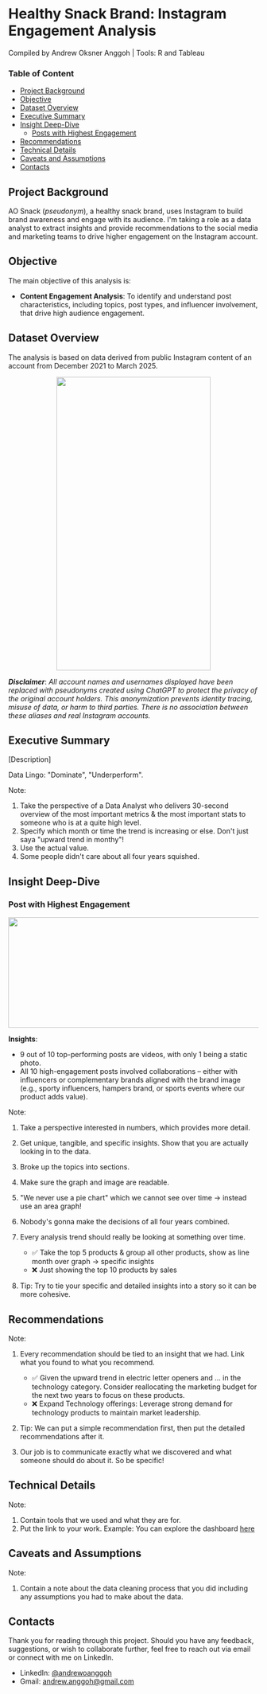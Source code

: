 # Healthy Snack Brand: Instagram Engagement Analysis
Compiled by Andrew Oksner Anggoh | Tools: R and Tableau

### Table of Content

- [Project Background](#project-background)
- [Objective](#objective)
- [Dataset Overview](#dataset-overview)
- [Executive Summary](#executive-summary)
- [Insight Deep-Dive](#insight-deep-dive)
   - [Posts with Highest Engagement](#post-with-highest-engagement)
- [Recommendations](#recommendations)
- [Technical Details](#technical-details)
- [Caveats and Assumptions](#caveats-and-assumptions)
- [Contacts](#contacts)


## Project Background

AO Snack (*pseudonym*), a healthy snack brand, uses Instagram to build brand awareness and engage with its audience. I'm taking a role as a data analyst to extract insights and provide recommendations to the social media and marketing teams to drive higher engagement on the Instagram account.

## Objective

The main objective of this analysis is:

- **Content Engagement Analysis**: To identify and understand post characteristics, including topics, post types, and influencer involvement, that drive high audience engagement.

## Dataset Overview

The analysis is based on data derived from public Instagram content of an account from December 2021 to March 2025.

<p align="center">
  <img width="310" height="590" src="https://github.com/user-attachments/assets/2ec7e683-0065-4d88-b938-4c9bc61f3605">
</p>

***Disclaimer***: *All account names and usernames displayed have been replaced with pseudonyms created using ChatGPT to protect the privacy of the original account holders. This anonymization prevents identity tracing, misuse of data, or harm to third parties. There is no association between these aliases and real Instagram accounts.*

## Executive Summary

[Description]

Data Lingo: "Dominate", "Underperform".

Note:

1. Take the perspective of a Data Analyst who delivers 30-second overview of the most important metrics & the most important stats to someone who is at a quite high level.
2. Specify which month or time the trend is increasing or else. Don't just saya "upward trend in monthy"!
3. Use the actual value.
4. Some people didn't care about all four years squished.


## Insight Deep-Dive

### Post with Highest Engagement

<p align="center">
  <img width="1105" height="222" src="https://github.com/user-attachments/assets/71c3ca3a-5358-4d40-af33-fdbf5dd56e9f">
</p>

**Insights**:

- 9 out of 10 top-performing posts are videos, with only 1 being a static photo.
- All 10 high-engagement posts involved collaborations – either with influencers or complementary brands aligned with the brand image (e.g., sporty influencers, hampers brand, or sports events where our product adds value).

Note:

1. Take a perspective interested in numbers, which provides more detail.
2. Get unique, tangible, and specific insights. Show that you are actually looking in to the data.
3. Broke up the topics into sections.
4. Make sure the graph and image are readable.
5. "We never use a pie chart" which we cannot see over time -> instead use an area graph!
6. Nobody's gonna make the decisions of all four years combined.
7. Every analysis trend should really be looking at something over time.

   - ✅ Take the top 5 products & group all other products, show as line month over graph -> specific insights
   - ❌ Just showing the top 10 products by sales

8. Tip: Try to tie your specific and detailed insights into a story so it can be more cohesive.

## Recommendations

Note:

1. Every recommendation should be tied to an insight that we had. Link what you found to what you recommend.

   - ✅ Given the upward trend in electric letter openers and ... in the technology category. Consider reallocating the marketing budget for the next two years to focus on these products.
   - ❌ Expand Technology offerings: Leverage strong demand for technology products to maintain market leadership.
2. Tip: We can put a simple recommendation first, then put the detailed recommendations after it.
3. Our job is to communicate exactly what we discovered and what someone should do about it. So be specific!
  
## Technical Details

Note:

1. Contain tools that we used and what they are for.
2. Put the link to your work. Example: You can explore the dashboard [here](link)

## Caveats and Assumptions

Note:

1. Contain a note about the data cleaning process that you did including any assumptions you had to make about the data.

## Contacts

Thank you for reading through this project. Should you have any feedback, suggestions, or wish to collaborate further, feel free to reach out via email or connect with me on LinkedIn.

- LinkedIn: [@andrewoanggoh](https://www.linkedin.com/in/andrewoanggoh/)
- Gmail: andrew.anggoh@gmail.com
